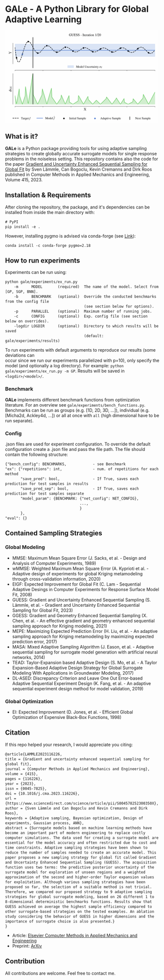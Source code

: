 GALe - A Python Library for Global Adaptive Learning
====================================================

<img src="resources/guess_gp_anim.gif" width="500" height="300"/>

## What is it?
**GALe** is a Python package providing tools for using 
adaptive sampling strategies to create globally accurate
surrogate models for single response problems in the 
noiseless setting. This repository contains also the code for the paper 
[Gradient and Uncertainty Enhanced Sequential Sampling for Global Fit](https://www.sciencedirect.com/science/article/pii/S004578252300350X) by Sven Lämmle, Can
Bogoclu, Kevin Cremanns and Dirk Roos published in Computer Methods in Applied Mechanics 
and Engineering, Volume 415, 2023.

## Installation & Requirements
After cloning the repository, the package, and it's dependencies can be 
installed from inside the main directory with:
```
# PyPI
pip install -e .
```
However, installing pygmo is advised via conda-forge (see [Link](https://esa.github.io/pygmo2/install.html)):
```
conda install -c conda-forge pygmo=2.18
```

## How to run experiments
Experiments can be run using:
```
python gale/experiments/ex_run.py
    -m      MODEL       (required)  The name of the model. Select from [GP, SGP, BNN].
    -b      BENCHMARK   (optional)  Override the conducted benchmarks from the config file
                                    (see section below for options).
    -p      PARALLEL    (optional)  Maximum number of running jobs.
    -c      CONFIG      (optional)  Exp. config file (see section below on overrides).
    -logdir LOGDIR      (optional)  Directory to which results will be saved 
                                    (default: gale/experiments/results)
```
To run experiments with default arguments to reproduce our results (some deviations can  
occur since we run our experiments parallelized with p=10), only specify the model 
(and optionally a log directory). For example: `python gale/experiments/ex_run.py -m GP`.
Results will be saved in `<logdir>/<model>/`. 

### Benchmark
**GALe** implements different benchmark functions from optimization literature. 
For an overview see `gale/experiments/bench_functions.py`.
Benchmarks can be run as groups (e.g. [1D, 2D, 3D, ...]), individual (e.g. [Micha2d, Ackley4d, ...]) 
or all at once with `all` (high dimensional have to be run separate).

### Config
.json files are used for experiment configuration. To override the default configuration 
create a .json file and pass the file path. The file should contain the following structure:
```
{"bench_config": BENCHMARKS,            - see Benchmark
"ex": {"repetitions": int,              - num. of repetitions for each method
       "save_pred": bool,               - If True, saves each prediction for test samples in results
       "save_pred_sep": bool,           - If True, saves each prediction for test samples separate
       "model_param": {BENCHMARK: {"net_config": NET_CONFIG},
                                  ...,
                                  }
       },
"eval": {}          
```

## Contained Sampling Strategies

### Global Modeling

- MMSE: Maximum Mean Square Error (J. Sacks, et al. - Design and Analysis of Computer Experiments, 1989)
- wMMSE: Weighted Maximum Mean Square Error (A. Kyprioti et al. - Adaptive design of experiments for global Kriging metamodeling through cross-validation information, 2020)
- EIGF: Expected Improvement for Global Fit (C. Lam - Sequential Adaptive Desings in Computer Experiments for Response Surface Model Fit, 2008)
- GUESS: Gradient and Uncertainty Enhanced Sequential Sampling (S. Lämmle, et al. - Gradient and Uncertainty Enhanced Sequential Sampling for Global Fit, 2023)
- GGESS: Gradient and Geometry Enhanced Sequential Sampling (X. Chen, et al. - An effective gradient and geometry enhanced sequential sampling approach for Kriging modeling, 2021)
- MEPE: Maximizing Expected Prediction Error (H. Liu, et al. - An adaptive sampling approach for Kriging metamodeling by maximizing expected prediction error, 2017)
- MASA: Mixed Adaptive Sampling Algorithm (J. Eason, et al. - Adaptive sequential sampling for surrogate model generation with artificial neural networks, 2014)
- TEAD: Taylor-Expansion based Adaptive Design (S. Mo, et al. - A Taylor Expansion-Based Adaptive Design Strategy for Global Surrogate Modeling With Applications in Groundwater Modeling, 2017)
- DL-ASED: Discrepancy Criterion and Leave One Out Error-based Adaptive Sequential Experiment Design (K. Fang, et al. - An adaptive sequential experiment design method for model validation, 2019)

### Global Optimization

- EI: Expected Improvement (D. Jones, et al. - Efficient Global Optimization of Expensive Black-Box Functions, 1998)

## Citation

If this repo helped your research, I would appreciate you citing:
```
@article{LAMMLE2023116226,
title = {Gradient and uncertainty enhanced sequential sampling for global fit},
journal = {Computer Methods in Applied Mechanics and Engineering},
volume = {415},
pages = {116226},
year = {2023},
issn = {0045-7825},
doi = {10.1016/j.cma.2023.116226},
url = {https://www.sciencedirect.com/science/article/pii/S004578252300350X},
author = {Sven Lämmle and Can Bogoclu and Kevin Cremanns and Dirk Roos},
keywords = {Adaptive sampling, Bayesian optimization, Design of experiments, Gaussian process, ANN},
abstract = {Surrogate models based on machine learning methods have become an important part of modern engineering to replace costly computer simulations. The data used for creating a surrogate model are essential for the model accuracy and often restricted due to cost and time constraints. Adaptive sampling strategies have been shown to reduce the number of samples needed to create an accurate model. This paper proposes a new sampling strategy for global fit called Gradient and Uncertainty Enhanced Sequential Sampling (GUESS). The acquisition function uses two terms: the predictive posterior uncertainty of the surrogate model for exploration of unseen regions and a weighted approximation of the second and higher-order Taylor expansion values for exploitation. Although various sampling strategies have been proposed so far, the selection of a suitable method is not trivial. Therefore, we compared our proposed strategy to 9 adaptive sampling strategies for global surrogate modeling, based on 26 different 1 to 8-dimensional deterministic benchmarks functions. Results show that GUESS achieved on average the highest sample efficiency compared to other surrogate-based strategies on the tested examples. An ablation study considering the behavior of GUESS in higher dimensions and the importance of surrogate choice is also presented.}
}
```

- Article: [Elsevier Computer Methods in Applied Mechanics and Engineering](https://www.sciencedirect.com/science/article/pii/S004578252300350X)
- Preprint: [ArXiv](https://arxiv.org/abs/2310.00110)

## Contribution
All contributions are welcome. Feel free to contact me.